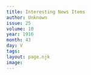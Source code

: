 ```yaml
---
title: Interesting News Items
author: Unknown
issue: 25
volume: 10
year: 1916
month: 43
day: V
tags:
layout: page.njk
image:
---
```






